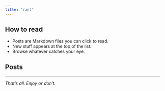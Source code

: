 ```yaml
---
title: "rant"
---
```


## How to read

- Posts are Markdown files you can click to read.  
- New stuff appears at the top of the list.  
- Browse whatever catches your eye.

## Posts

<!-- To be updated -->

---

*That’s all. Enjoy or don’t.*

